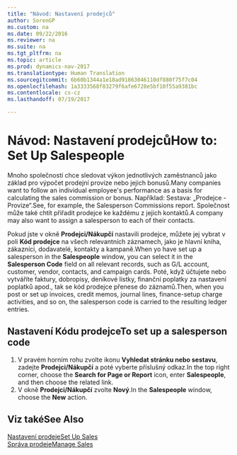 ```yaml
---
title: "Návod: Nastavení prodejců"
author: SorenGP
ms.custom: na
ms.date: 09/22/2016
ms.reviewer: na
ms.suite: na
ms.tgt_pltfrm: na
ms.topic: article
ms.prod: dynamics-nav-2017
ms.translationtype: Human Translation
ms.sourcegitcommit: 6b60b1344a1e18ad91863046110df880f75f7c04
ms.openlocfilehash: 1a3333568f83279f6afe6728e5bf10f55a9381bc
ms.contentlocale: cs-cz
ms.lasthandoff: 07/19/2017

---
```


# <a name="how-to-set-up-salespeople"></a><span data-ttu-id="fe63d-102">Návod: Nastavení prodejců</span><span class="sxs-lookup"><span data-stu-id="fe63d-102">How to: Set Up Salespeople</span></span>
<span data-ttu-id="fe63d-103">Mnoho společností chce sledovat výkon jednotlivých zaměstnanců jako základ pro výpočet prodejní provize nebo jejich bonusů.</span><span class="sxs-lookup"><span data-stu-id="fe63d-103">Many companies want to follow an individual employee's performance as a basis for calculating the sales commission or bonus.</span></span> <span data-ttu-id="fe63d-104">Například: Sestava: „Prodejce - Provize“.</span><span class="sxs-lookup"><span data-stu-id="fe63d-104">See, for example, the Salesperson Commissions report.</span></span> <span data-ttu-id="fe63d-105">Společnost může také chtít přiřadit prodejce ke každému z jejich kontaktů.</span><span class="sxs-lookup"><span data-stu-id="fe63d-105">A company may also want to assign a salesperson to each of their contacts.</span></span>

<span data-ttu-id="fe63d-106">Pokud jste v okně **Prodejci/Nákupčí** nastavili prodejce, můžete jej vybrat v poli **Kód prodejce** na všech relevantních záznamech, jako je hlavní kniha, zákazníci, dodavatelé, kontakty a kampaně.</span><span class="sxs-lookup"><span data-stu-id="fe63d-106">When yo have set up a salesperson in the **Salespeople** window, you can select it in the **Salesperson Code** field on all relevant records, such as G/L account, customer, vendor, contacts, and campaign cards.</span></span> <span data-ttu-id="fe63d-107">Poté, když účtujete nebo vytváříte faktury, dobropisy, deníkové lístky, finanční poplatky za nastavení poplatků apod., tak se kód prodejce přenese do záznamů.</span><span class="sxs-lookup"><span data-stu-id="fe63d-107">Then, when you post or set up invoices, credit memos, journal lines, finance-setup charge activities, and so on, the salesperson code is carried to the resulting ledger entries.</span></span>

## <a name="to-set-up-a-salesperson-code"></a><span data-ttu-id="fe63d-108">Nastavení Kódu prodejce</span><span class="sxs-lookup"><span data-stu-id="fe63d-108">To set up a salesperson code</span></span>
1. <span data-ttu-id="fe63d-109">V pravém horním rohu zvolte ikonu **Vyhledat stránku nebo sestavu**, zadejte **Prodejci/Nákupčí** a poté vyberte příslušný odkaz.</span><span class="sxs-lookup"><span data-stu-id="fe63d-109">In the top right corner, choose the **Search for Page or Report** icon, enter **Salespeople**, and then choose the related link.</span></span>
2. <span data-ttu-id="fe63d-110">V okně **Prodejci/Nákupčí** zvolte **Nový**.</span><span class="sxs-lookup"><span data-stu-id="fe63d-110">In the **Salespeople** window, choose the **New** action.</span></span>

## <a name="see-also"></a><span data-ttu-id="fe63d-111">Viz také</span><span class="sxs-lookup"><span data-stu-id="fe63d-111">See Also</span></span>  
[<span data-ttu-id="fe63d-112">Nastavení prodeje</span><span class="sxs-lookup"><span data-stu-id="fe63d-112">Set Up Sales</span></span>](sales-setup-sales.md)  
[<span data-ttu-id="fe63d-113">Správa prodeje</span><span class="sxs-lookup"><span data-stu-id="fe63d-113">Manage Sales</span></span>](sales-manage-sales.md)

